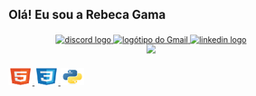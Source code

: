 <h2 align="left">Olá! Eu sou a Rebeca Gama

###

<div align="center">
  <a href="https://instagram.com/rebeca__gama" target="_blank">
    <img src="https://raw.githubusercontent.com/maurodesouza/profile-readme-generator/master/src/assets/icons/social/instagram/default.svg" width="38" height="26" alt ="discord logo" />
  </a>
  <a href= "mailto:rebecagamam@gmail.com?subject= .&body= ." target="_blank">
    <img src="https://raw.githubusercontent.com/maurodesouza/profile-readme-generator/master/src/assets/icons/social/gmail/default.svg" width="38" height="26" alt ="logótipo do Gmail" />
  </a>
  <a href="https://linkedin.com/in/rebeca-gama-/" target="_blank">
    <img src="https://raw.githubusercontent.com/maurodesouza/profile-readme-generator/master/src/assets/icons/social/linkedin/default.svg" width="38" height="26" alt ="linkedin logo" />
  </a>
</div>

<div align="center">
<a href="https://github.com/RebecaGama">
<img src="https://github-readme-stats.vercel.app/api?username=RebecaGama&show_icons=true&theme=tokyonight&include_all_commits=true&count_private=true"/>
</div>

 
###
 
###


<div align="left">
  <img src="https://raw.githubusercontent.com/devicons/devicon/master/icons/html5/html5-original.svg" height="30" width="42" alt="html5 logo" />
  <img src="https://raw.githubusercontent.com/devicons/devicon/master/icons/css3/css3-original.svg" height="30" width="42" alt="css3 logo" />
  <img src="https://raw.githubusercontent.com/devicons/devicon/master/icons/python/python-original.svg" height="30" width="42" alt="css3 logo" />
</div>
